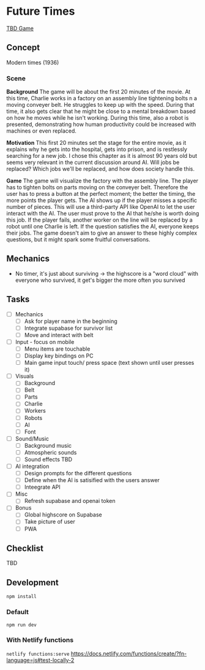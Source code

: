 # Future Times

[TBD Game](https://lukaharambasic.github.io/future-times/)

## Concept

Modern times (1936)

### Scene

**Background**
The game will be about the first 20 minutes of the movie. At this time, Charlie works in a factory on an assembly line tightening bolts n a moving conveyer belt. He struggles to keep up with the speed. During that time, it also gets clear that he might be close to a mental breakdown based on how he moves while he isn't working. During this time, also a robot is presented, demonstrating how human productivity could be increased with machines or even replaced.

**Motivation**
This first 20 minutes set the stage for the entire movie, as it explains why he gets into the hospital, gets into prison, and is restlessly searching for a new job. I chose this chapter as it is almost 90 years old but seems very relevant in the current discussion around AI. Will jobs be replaced? Which jobs we'll be replaced, and how does society handle this.

**Game**
The game will visualize the factory with the assembly line. The player has to tighten bolts on parts moving on the conveyer belt. Therefore the user has to press a button at the perfect moment; the better the timing, the more points the player gets. The AI shows up if the player misses a specific number of pieces. This will use a third-party API like OpenAI to let the user interact with the AI. The user must prove to the AI that he/she is worth doing this job. If the player fails, another worker on the line will be replaced by a robot until one Charlie is left. If the question satisfies the AI, everyone keeps their jobs. The game doesn't aim to give an answer to these highly complex questions, but it might spark some fruitful conversations.

## Mechanics

- No timer, it's just about surviving -> the highscore is a "word cloud" with everyone who survived, it get's bigger the more often you survived

## Tasks

- [ ] Mechanics
  - [ ] Ask for player name in the beginning
  - [ ] Integrate supabase for survivor list
  - [ ] Move and interact with belt
- [ ] Input - focus on mobile
  - [ ] Menu items are touchable
  - [ ] Display key bindings on PC
  - [ ] Main game input touch/ press space (text shown until user presses it)
- [ ] Visuals
  - [ ] Background
  - [ ] Belt
  - [ ] Parts
  - [ ] Charlie
  - [ ] Workers
  - [ ] Robots
  - [ ] AI
  - [ ] Font
- [ ] Sound/Music
  - [ ] Background music
  - [ ] Atmospheric sounds
  - [ ] Sound effects TBD
- [ ] AI integration
  - [ ] Design prompts for the different questions
  - [ ] Define when the AI is satisified with the users answer
  - [ ] Inteegrate API
- [ ] Misc
  - [ ] Refresh supabase and openai token
- [ ] Bonus
  - [ ] Global highscore on Supabase
  - [ ] Take picture of user
  - [ ] PWA

## Checklist

TBD


## Development

`npm install`

### Default

`npm run dev`

### With Netlify functions

`netlify functions:serve`
https://docs.netlify.com/functions/create/?fn-language=js#test-locally-2